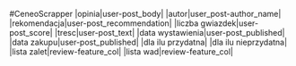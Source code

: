 #CeneoScrapper
|opinia|user-post_body| |autor|user_post-author_name| |rekomendacja|user-post_recommendation| |liczba gwiazdek|user-post_score| |tresc|user-post_text| |data wystawienia|user-post_published| |data zakupu|user-post_published| |dla ilu przydatna| |dla ilu nieprzydatna| |lista zalet|review-feature_col| |lista wad|review-feature_col|
